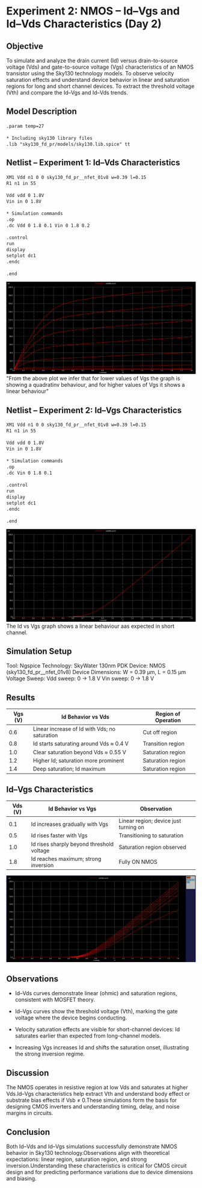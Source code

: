 # Experiment 2: NMOS – Id–Vgs and Id–Vds Characteristics (Day 2)
## Objective

To simulate and analyze the drain current (Id) versus drain-to-source voltage (Vds) and gate-to-source voltage (Vgs) characteristics of an NMOS transistor using the Sky130 technology models.
To observe velocity saturation effects and understand device behavior in linear and saturation regions for long and short channel devices.
To extract the threshold voltage (Vth) and compare the Id–Vgs and Id–Vds trends.

## Model Description
```spice
.param temp=27

* Including sky130 library files
.lib "sky130_fd_pr/models/sky130.lib.spice" tt
```
## Netlist – Experiment 1: Id–Vds Characteristics
```spice
XM1 Vdd n1 0 0 sky130_fd_pr__nfet_01v8 w=0.39 l=0.15
R1 n1 in 55

Vdd vdd 0 1.8V
Vin in 0 1.8V

* Simulation commands
.op
.dc Vdd 0 1.8 0.1 Vin 0 1.8 0.2

.control
run
display
setplot dc1
.endc

.end
```
![Id-Vds Curve](plots/behav_id_vds.jpg)
"From the above plot we infer that for lower values of Vgs the graph is showing a quadratinv behaviour, and for higher values of Vgs it shows a linear behaviour"
## Netlist – Experiment 2: Id–Vgs Characteristics
```spice
XM1 Vdd n1 0 0 sky130_fd_pr__nfet_01v8 w=0.39 l=0.15
R1 n1 in 55

Vdd vdd 0 1.8V
Vin in 0 1.8V

* Simulation commands
.op
.dc Vin 0 1.8 0.1

.control
run
display
setplot dc1
.endc

.end
```
![Id-Vgs Curve](plots/id_vgs.jpg)
The Id vs Vgs graph shows a linear behaviour aas expected in short channel.
## Simulation Setup
Tool: Ngspice
Technology: SkyWater 130nm PDK
Device: NMOS (sky130_fd_pr__nfet_01v8)
Device Dimensions: W = 0.39 µm, L = 0.15 µm
Voltage Sweep:
Vdd sweep: 0 → 1.8 V
Vin sweep: 0 → 1.8 V

## Results
| Vgs (V) | Id Behavior vs Vds                            | Region of Operation |
| ------- | --------------------------------------------- | ------------------- |
| 0.6     | Linear increase of Id with Vds; no saturation | Cut off region     |
| 0.8     | Id starts saturating around Vds ≈ 0.4 V       | Transition region   |
| 1.0     | Clear saturation beyond Vds ≈ 0.55 V          | Saturation region   |
| 1.2     | Higher Id; saturation more prominent          | Saturation region   |
| 1.4     | Deep saturation; Id maximum                   | Saturation region   |

## Id–Vgs Characteristics 
| Vds (V) | Id Behavior vs Vgs                        | Observation                           |
| ------- | ----------------------------------------- | ------------------------------------- |
| 0.1     | Id increases gradually with Vgs           | Linear region; device just turning on |
| 0.5     | Id rises faster with Vgs                  | Transitioning to saturation           |
| 1.0     | Id rises sharply beyond threshold voltage | Saturation region observed            |
| 1.8     | Id reaches maximum; strong inversion      | Fully ON NMOS                         |

![Id-Vgs Curve](plots/id_vgs_multiple_vds.jpg)

## Observations

- Id–Vds curves demonstrate linear (ohmic) and saturation regions, consistent with MOSFET theory.

- Id–Vgs curves show the threshold voltage (Vth), marking the gate voltage where the device begins conducting.
 
- Velocity saturation effects are visible for short-channel devices: Id saturates earlier than expected from long-channel models.

- Increasing Vgs increases Id and shifts the saturation onset, illustrating the strong inversion regime.

## Discussion

The NMOS operates in resistive region at low Vds and saturates at higher Vds.Id–Vgs characteristics help extract Vth and understand body effect or substrate bias effects if Vsb ≠ 0.These simulations form the basis for designing CMOS inverters and understanding timing, delay, and noise margins in circuits.

## Conclusion

Both Id–Vds and Id–Vgs simulations successfully demonstrate NMOS behavior in Sky130 technology.Observations align with theoretical expectations: linear region, saturation region, and strong inversion.Understanding these characteristics is critical for CMOS circuit design and for predicting performance variations due to device dimensions and biasing.

